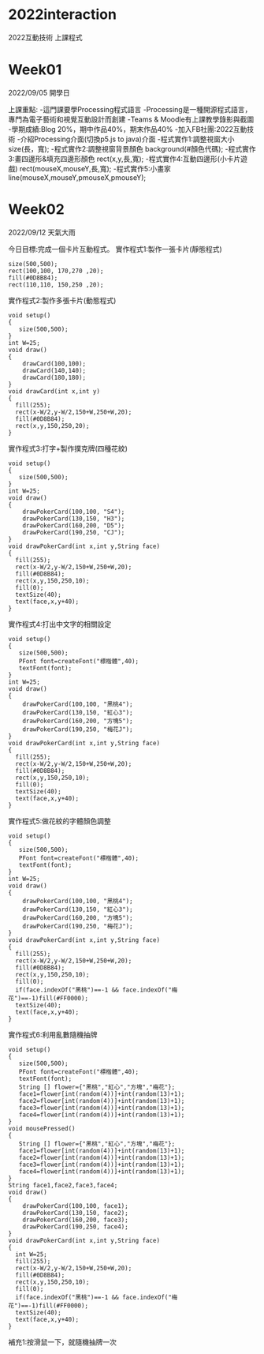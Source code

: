 # 2022interaction
2022互動技術 上課程式

# Week01
2022/09/05 開學日

上課重點:
-這門課要學Processing程式語言
-Processing是一種開源程式語言，專門為電子藝術和視覺互動設計而創建
-Teams & Moodle有上課教學錄影與截圖
-學期成績:Blog 20%，期中作品40%，期末作品40%
-加入FB社團:2022互動技術
-介紹Processing介面(切換p5.js to java)介面
-程式實作1:調整視窗大小
  size(長，寬);
-程式實作2:調整視窗背景顏色
  background(#顏色代碼);
-程式實作3:畫四邊形&填充四邊形顏色
  rect(x,y,長,寬);
-程式實作4:互動四邊形(小卡片遊戲)
  rect(mouseX,mouseY,長,寬);
-程式實作5:小畫家
  line(mouseX,mouseY,pmouseX,pmouseY);


# Week02
2022/09/12 天氣大雨

今日目標:完成一個卡片互動程式。
實作程式1:製作一張卡片(靜態程式)
```
size(500,500);
rect(100,100, 170,270 ,20);
fill(#0D8B84);
rect(110,110, 150,250 ,20);
```
實作程式2:製作多張卡片(動態程式)
```
void setup()
{
   size(500,500); 
}
int W=25;
void draw()
{
    drawCard(100,100);
    drawCard(140,140);
    drawCard(180,180);
}
void drawCard(int x,int y)
{
  fill(255);
  rect(x-W/2,y-W/2,150+W,250+W,20);
  fill(#0D8B84);
  rect(x,y,150,250,20);
}
```
實作程式3:打字+製作撲克牌(四種花紋)
```
void setup()
{
   size(500,500); 
}
int W=25;
void draw()
{
    drawPokerCard(100,100, "S4");
    drawPokerCard(130,150, "H3");
    drawPokerCard(160,200, "D5");
    drawPokerCard(190,250, "CJ");
}
void drawPokerCard(int x,int y,String face)
{
  fill(255);
  rect(x-W/2,y-W/2,150+W,250+W,20);
  fill(#0D8B84);
  rect(x,y,150,250,10);
  fill(0);
  textSize(40);
  text(face,x,y+40);
}
```
實作程式4:打出中文字的相關設定
```
void setup()
{
   size(500,500); 
   PFont font=createFont("標楷體",40);
   textFont(font);
}
int W=25;
void draw()
{
    drawPokerCard(100,100, "黑桃4");
    drawPokerCard(130,150, "紅心3");
    drawPokerCard(160,200, "方塊5");
    drawPokerCard(190,250, "梅花J");
}
void drawPokerCard(int x,int y,String face)
{
  fill(255);
  rect(x-W/2,y-W/2,150+W,250+W,20);
  fill(#0D8B84);
  rect(x,y,150,250,10);
  fill(0);
  textSize(40);
  text(face,x,y+40);
}
```
實作程式5:做花紋的字體顏色調整
```
void setup()
{
   size(500,500); 
   PFont font=createFont("標楷體",40);
   textFont(font);
}
int W=25;
void draw()
{
    drawPokerCard(100,100, "黑桃4");
    drawPokerCard(130,150, "紅心3");
    drawPokerCard(160,200, "方塊5");
    drawPokerCard(190,250, "梅花J");
}
void drawPokerCard(int x,int y,String face)
{
  fill(255);
  rect(x-W/2,y-W/2,150+W,250+W,20);
  fill(#0D8B84);
  rect(x,y,150,250,10);
  fill(0);
  if(face.indexOf("黑桃")==-1 && face.indexOf("梅花")==-1)fill(#FF0000);
  textSize(40);
  text(face,x,y+40);
}
```
實作程式6:利用亂數隨機抽牌
```
void setup()
{
   size(500,500); 
   PFont font=createFont("標楷體",40);
   textFont(font);
   String [] flower={"黑桃","紅心","方塊","梅花"};
   face1=flower[int(random(4))]+int(random(13)+1);
   face2=flower[int(random(4))]+int(random(13)+1);
   face3=flower[int(random(4))]+int(random(13)+1);
   face4=flower[int(random(4))]+int(random(13)+1);
}
void mousePressed()
{
   String [] flower={"黑桃","紅心","方塊","梅花"};
   face1=flower[int(random(4))]+int(random(13)+1);
   face2=flower[int(random(4))]+int(random(13)+1);
   face3=flower[int(random(4))]+int(random(13)+1);
   face4=flower[int(random(4))]+int(random(13)+1);
}
String face1,face2,face3,face4;
void draw()
{
    drawPokerCard(100,100, face1);
    drawPokerCard(130,150, face2);
    drawPokerCard(160,200, face3);
    drawPokerCard(190,250, face4);
}
void drawPokerCard(int x,int y,String face)
{
  int W=25;
  fill(255);
  rect(x-W/2,y-W/2,150+W,250+W,20);
  fill(#0D8B84);
  rect(x,y,150,250,10);
  fill(0);
  if(face.indexOf("黑桃")==-1 && face.indexOf("梅花")==-1)fill(#FF0000);
  textSize(40);
  text(face,x,y+40);
}
```
補充1:按滑鼠一下，就隨機抽牌一次
